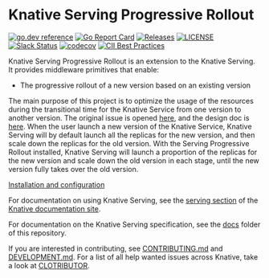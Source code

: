 # Knative Serving Progressive Rollout

[![go.dev reference](https://img.shields.io/badge/go.dev-reference-007d9c?logo=go&logoColor=white)](https://pkg.go.dev/github.com/knative-extensions/serving-progressive-rollout)
[![Go Report Card](https://goreportcard.com/badge/knative-extensions/serving-progressive-rollout)](https://goreportcard.com/report/knative-extensions/serving-progressive-rollout)
[![Releases](https://img.shields.io/github/release-pre/knative-extensions/serving-progressive-rollout.svg?sort=semver)](https://github.com/knative-extensions/serving-progressive-rollout/releases)
[![LICENSE](https://img.shields.io/github/license/knative-extensions/serving-progressive-rollout.svg)](https://github.com/knative-extensions/serving-progressive-rollout/blob/main/LICENSE)
[![Slack Status](https://img.shields.io/badge/slack-join_chat-white.svg?logo=slack&style=social)](https://cloud-native.slack.com/archives/C04LGHDR9K7)
[![codecov](https://codecov.io/gh/knative-extensions/serving-progressive-rollout/branch/main/graph/badge.svg)](https://app.codecov.io/gh/knative-extensions/serving-progressive-rollout)
[![CII Best Practices](https://bestpractices.coreinfrastructure.org/projects/5913/badge)](https://bestpractices.coreinfrastructure.org/projects/5913)

Knative Serving Progressive Rollout is an extension to the Knative Serving. It provides middleware primitives that enable:

- The progressive rollout of a new version based on an existing version


The main purpose of this project is to optimize the usage of the resources during the transitional time for the Knative
Service from one version to another version. The original issue is opened [here](https://github.com/knative/serving/issues/12971), and the design doc is [here](https://docs.google.com/document/d/1C5iwrdC66axepm9iGVp_KrwbSnkbzfgx4iaQ_-QWc1I/edit).
When the user launch a new version of the Knative Service, Knative Serving will by default launch all the replicas for
the new version, and then scale down the replicas for the old version. With the Serving Progressive Rollout installed,
Knative Serving will launch a proportion of the replicas for the new version and scale down the old version in each stage,
until the new version fully takes over the old version.

[Installation and configuration](./DEVELOPMENT.md)

For documentation on using Knative Serving, see the [serving section](https://www.knative.dev/docs/serving/) of the [Knative documentation site](https://www.knative.dev/docs).

For documentation on the Knative Serving specification, see the [docs](https://github.com/knative/serving/tree/main/docs) folder of this repository.

If you are interested in contributing, see [CONTRIBUTING.md](./CONTRIBUTING.md)
and [DEVELOPMENT.md](./DEVELOPMENT.md). For a list of all help wanted issues
across Knative, take a look at [CLOTRIBUTOR](https://clotributor.dev/search?project=knative&page=1).
